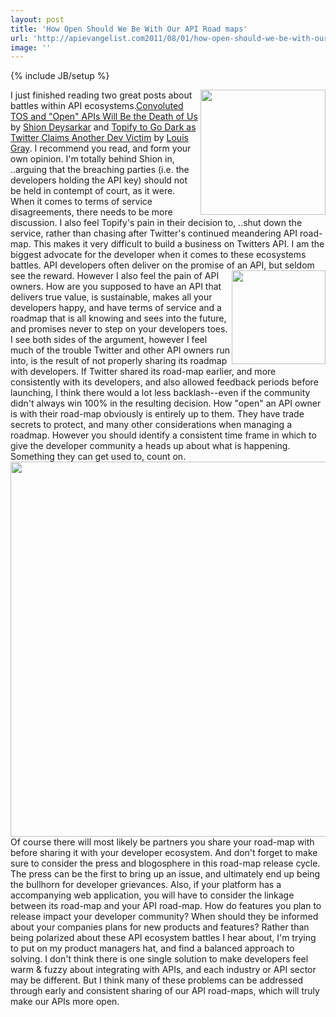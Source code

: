 ```yaml
---
layout: post
title: 'How Open Should We Be With Our API Road maps'
url: 'http://apievangelist.com2011/08/01/how-open-should-we-be-with-our-api-road-maps/'
image: ''
---
```

{% include JB/setup %}
<a href="http://www.twitter.com/"><img src="http://kinlane-productions.s3.amazonaws.com/Twitter-Logo.jpg"  width="200" align="right" /></a>I just finished reading two great posts about battles within API ecosystems.<a href="http://www.readwriteweb.com/hack/2011/07/convoluted-tos-and-open-apis-w.php" target="_blank">Convoluted TOS and "Open" APIs Will Be the Death of Us</a> by <a href="http://twitter.com/!/shiondev" target="_blank">Shion Deysarkar</a> and <a href="http://blog.louisgray.com/2011/07/topify-to-go-dark-as-twitter-claims.html" target="_blank">Topify to Go Dark as Twitter Claims Another Dev Victim</a> by <a href="http://twitter.com/!/louisgray" target="_blank">Louis Gray</a>. I recommend you read, and form your own opinion.
I'm totally behind Shion in, ..arguing that the breaching parties (i.e. the developers holding the API key) should not be held in contempt of court, as it were. When it comes to terms of service disagreements, there needs to be more discussion.
I also feel Topify's pain in their decision to, ..shut down the service, rather than chasing after Twitter's continued meandering API road-map. This makes it very difficult to build a business on Twitters API.
I am the biggest advocate for the developer when it comes to these ecosystems battles. API developers often deliver on the promise of an API, but seldom see the reward.
<img src="http://kinlane-productions.s3.amazonaws.com/topify_125.jpg"  width="150" align="right" />However I also feel the pain of API owners. How are you supposed to have an API that delivers true value, is sustainable, makes all your developers happy, and have terms of service and a roadmap that is all knowing and sees into the future, and promises never to step on your developers toes.
I see both sides of the argument, however I feel much of the trouble Twitter and other API owners run into, is the result of not properly sharing its roadmap with developers. If Twitter shared its road-map earlier, and more consistently with its developers, and also allowed feedback periods before launching, I think there would a lot less backlash--even if the community didn't always win 100% in the resulting decision.
How "open" an API owner is with their road-map obviously is entirely up to them. They have trade secrets to protect, and many other considerations when managing a roadmap. However you should identify a consistent time frame in which to give the developer community a heads up about what is happening. Something they can get used to, count on. <img src="http://kinlane-productions.s3.amazonaws.com/APIRoadmap-FeedbackLoop.png"  width="600" align="center" /> Of course there will most likely be partners you share your road-map with before sharing it with your developer ecosystem. And don't forget to make sure to consider the press and blogosphere in this road-map release cycle. The press can be the first to bring up an issue, and ultimately end up being the bullhorn for developer grievances.
Also, if your platform has a accompanying web application, you will have to consider the linkage between its road-map and your API road-map. How do features you plan to release impact your developer community? When should they be informed about your companies plans for new products and features?
Rather than being polarized about these API ecosystem battles I hear about, I'm trying to put on my product managers hat, and find a balanced approach to solving. I don't think there is one single solution to make developers feel warm &amp; fuzzy about integrating with APIs, and each industry or API sector may be different. But I think many of these problems can be addressed through early and consistent sharing of our API road-maps, which will truly make our APIs more open.
